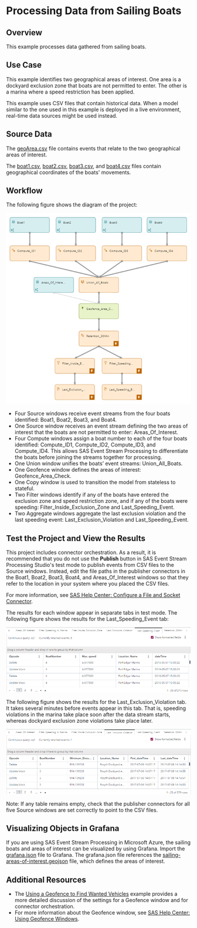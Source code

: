 # Processing Data from Sailing Boats
## Overview
This example processes data gathered from sailing boats.

## Use Case

This example identifies two geographical areas of interest. One area is a dockyard exclusion zone that boats are not permitted to enter. The other is a marina where a speed restriction has been applied.

This example uses CSV files that contain historical data. When a model similar to the one used in this example is deployed in a live environment, real-time data sources might be used instead.

## Source Data

The [geoArea.csv](geoArea.csv) file contains events that relate to the two geographical areas of interest.

The [boat1.csv](boat1.csv), [boat2.csv](boat2.csv), [boat3.csv](boat3.csv), and [boat4.csv](boat4.csv) files contain geographical coordinates of the boats' movements.

## Workflow

The following figure shows the diagram of the project:

![Diagram of the project](img/sailing.png "Diagram of the project")

- Four Source windows receive event streams from the four boats identified: Boat1, Boat2, Boat3, and Boat4.
- One Source window receives an event stream defining the two areas of interest that the boats are not permitted to enter: Areas_Of_Interest.
- Four Compute windows assign a boat number to each of the four boats identified: Compute_ID1, Compute_ID2, Compute_ID3, and Compute_ID4. This allows SAS Event Stream Processing to differentiate the boats before joining the streams together for processing.
- One Union window unifies the boats’ event streams: Union_All_Boats.
- One Geofence window defines the areas of interest: Geofence_Area_Check.
- One Copy window is used to transition the model from stateless to stateful.
- Two Filter windows identify if any of the boats have entered the exclusion zone and speed restriction zone, and if any of the boats were speeding: Filter_Inside_Exclusion_Zone and Last_Speeding_Event.
- Two Aggregate windows aggregate the last exclusion violation and the last speeding event: Last_Exclusion_Violation and Last_Speeding_Event.

## Test the Project and View the Results

This project includes connector orchestration. As a result, it is recommended that you do not use the **Publish** button in SAS Event Stream Processing Studio's test mode to publish events from CSV files to the Source windows. Instead, edit the file paths in the publisher connectors in the Boat1, Boat2, Boat3, Boat4, and Areas_Of_Interest windows so that they refer to the location in your system where you placed the CSV files. 

For more information, see [SAS Help Center: Configure a File and Socket Connector](https://go.documentation.sas.com/doc/en/espcdc/default/espstudio/n0esv2n0cbbpgcn1r281krr1iv6q.htm#n0y87cwr7q5vo6n1qlfcey182vt6).

The results for each window appear in separate tabs in test mode. The following figure shows the results for the Last_Speeding_Event tab:

![Last_Speeding_Event tab](img/Last_Speeding_Event.png "Last_Speeding_Event tab")

The following figure shows the results for the Last_Exclusion_Violation tab. It takes several minutes before events appear in this tab. That is, speeding violations in the marina take place soon after the data stream starts, whereas dockyard exclusion zone violations take place later.

![Last_Exclusion_Violation tab](img/Last_Exclusion_Violation.png "Last_Exclusion_Violation tab")

Note: If any table remains empty, check that the publisher connectors for all five Source windows are set correctly to point to the CSV files.

## Visualizing Objects in Grafana
If you are using SAS Event Stream Processing in Microsoft Azure, the sailing boats and areas of interest can be visualized by using Grafana. Import the [grafana.json](grafana.json) file to Grafana. The grafana.json file references the [sailing-areas-of-interest.geojson](sailing-areas-of-interest.geojson) file, which defines the areas of interest.

## Additional Resources

- The [Using a Geofence to Find Wanted Vehicles](https://github.com/sassoftware/esp-studio-examples/tree/main/Advanced/geofence) example provides a more detailed discussion of the settings for a Geofence window and for connector orchestration. 
- For more information about the Geofence window, see [SAS Help Center: Using Geofence Windows](https://documentation.sas.com/?cdcId=espcdc&cdcVersion=default&docsetId=espcreatewindows&docsetTarget=p0xru6q01dkxknn1t8gqo2q4zfu6).
